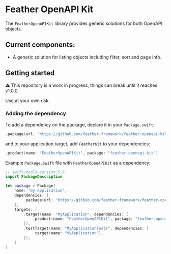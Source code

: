 # Feather OpenAPI Kit

The `FeatherOpenAPIKit` library provides generic solutions for both OpenAPI objects.

## Current components:

- A generic solution for listing objects including filter, sort and page info.

## Getting started

⚠️ This repository is a work in progress, things can break until it reaches v1.0.0. 

Use at your own risk.

### Adding the dependency

To add a dependency on the package, declare it in your `Package.swift`:

```swift
.package(url: "https://github.com/feather-framework/feather-openapi-kit", .upToNextMinor(from: "0.1.0")),
```

and to your application target, add `FeatherKit` to your dependencies:

```swift
.product(name: "FeatherOpenAPIKit", package: "feather-openapi-kit")
```

Example `Package.swift` file with `FeatherOpenAPIKit` as a dependency:

```swift
// swift-tools-version:5.9
import PackageDescription

let package = Package(
    name: "my-application",
    dependencies: [
        .package(url: "https://github.com/feather-framework/feather-openapi-kit", .upToNextMinor(from: "0.1.0")),
    ],
    targets: [
        .target(name: "MyApplication", dependencies: [
            .product(name: "FeatherOpenAPIKit", package: "feather-openapi-kit")
        ]),
        .testTarget(name: "MyApplicationTests", dependencies: [
            .target(name: "MyApplication"),
        ]),
    ]
)
```

